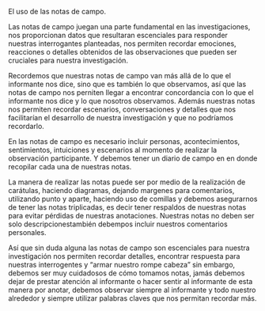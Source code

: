 El uso de las notas de campo.

Las notas de campo juegan una parte fundamental en las investigaciones, nos proporcionan datos que resultaran escenciales para responder nuestras interrogantes planteadas, nos permiten recordar emociones, reacciones o detalles obtenidos de las observaciones que pueden ser cruciales para nuestra investigación.

Recordemos que nuestras notas de campo van más allá de lo que el informante nos dice, sino que es también lo que observamos, así que las notas de campo nos perniten llegar a encontrar concordancia con lo que el informante nos dice y lo que nosotros observamos. Además nuestras notas nos permiten recordar escenarios, conversaciones y detalles que nos facilitarían el desarrollo de nuestra investigación y que no podríamos recordarlo.

En las notas de campo es necesario incluir personas, acontecimientos, sentimientos, intuiciones y escenarios al momento de realizar la observación participante. Y debemos tener un diario de campo en en donde recopilar cada una de nuestras notas.

La manera de realizar las notas puede ser por medio de la realización de carátulas, haciendo diagramas, dejando margenes para comentarios, utilizando punto y aparte, haciendo uso de comillas y debemos asegurarnos de tener las notas triplicadas, es decir tener respaldos de nuestras notas para evitar pérdidas de nuestras anotaciones. Nuestras notas no deben ser  solo  descripcionestambién debempos incluir nuestros comentarios personales.

Así que sin duda alguna las notas de campo son escenciales para nuestra investigación nos permiten recordar detalles, encontrar respuesta para nuestras interrogentes y “armar nuestro rompe cabeza” sin embargo, debemos ser muy cuidadosos  de cómo tomamos notas, jamás debemos dejar de prestar atención al informante o hacer sentir al informante de esta manera por anotar, debemos observar siempre al informante y todo nuestro alrededor y siempre utilizar palabras claves que nos permitan recordar más.